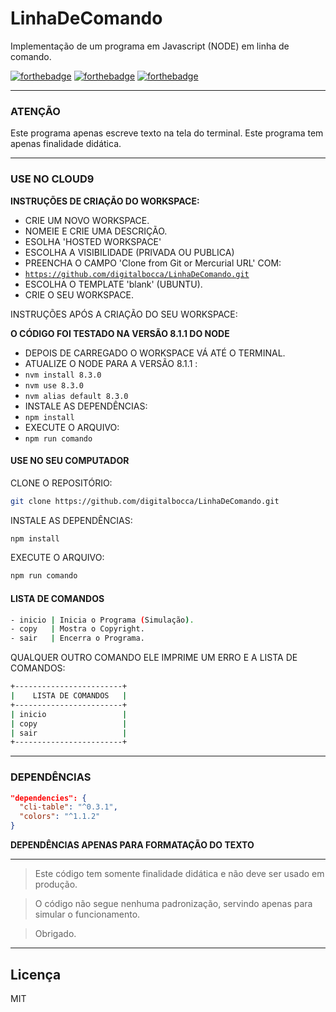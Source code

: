 # LinhaDeComando #

Implementação de um programa em Javascript (NODE) em linha de comando.

[![forthebadge](http://forthebadge.com/images/badges/uses-badges.svg)](http://forthebadge.com)
[![forthebadge](http://forthebadge.com/images/badges/contains-technical-debt.svg)](http://forthebadge.com)
[![forthebadge](http://forthebadge.com/images/badges/built-by-developers.svg)](http://forthebadge.com)

---

### ATENÇÃO ###

Este programa apenas escreve texto na tela do terminal.
Este programa tem apenas finalidade didática.

---

### USE NO CLOUD9 ###

**INSTRUÇÕES DE CRIAÇÃO DO WORKSPACE:**

- CRIE UM NOVO WORKSPACE.
- NOMEIE E CRIE UMA DESCRIÇÃO.
- ESOLHA 'HOSTED WORKSPACE'
- ESCOLHA A VISIBILIDADE (PRIVADA OU PUBLICA)
- PREENCHA O CAMPO 'Clone from Git or Mercurial URL' COM:
- <code>https://github.com/digitalbocca/LinhaDeComando.git</code>
- ESCOLHA O TEMPLATE 'blank' (UBUNTU).
- CRIE O SEU WORKSPACE.

INSTRUÇÕES APÓS A CRIAÇÃO DO SEU WORKSPACE:

**O CÓDIGO FOI TESTADO NA VERSÃO 8.1.1 DO NODE**

- DEPOIS DE CARREGADO O WORKSPACE VÁ ATÉ O TERMINAL.
- ATUALIZE O NODE PARA A VERSÃO 8.1.1 :
- <code>nvm install 8.3.0</code>
- <code>nvm use 8.3.0</code>
- <code>nvm alias default 8.3.0</code>
- INSTALE AS DEPENDÊNCIAS:
- <code>npm install</code>
- EXECUTE O ARQUIVO:
- <code>npm run comando</code>

#### USE NO SEU COMPUTADOR ####

CLONE O REPOSITÓRIO:

```bash
git clone https://github.com/digitalbocca/LinhaDeComando.git
```

INSTALE AS DEPENDÊNCIAS:

```bash
npm install
```

EXECUTE O ARQUIVO:

```bash
npm run comando
```

#### LISTA DE COMANDOS ####

```bash
- inicio | Inicia o Programa (Simulação).
- copy   | Mostra o Copyright.
- sair   | Encerra o Programa.
```

QUALQUER OUTRO COMANDO ELE IMPRIME UM ERRO E A LISTA DE COMANDOS:

```bash
+------------------------+
|    LISTA DE COMANDOS   |
+------------------------+
| inicio                 |
| copy                   |
| sair                   |
+------------------------+
```

---

### DEPENDÊNCIAS ###

```json
"dependencies": {
  "cli-table": "^0.3.1",
  "colors": "^1.1.2"
}
```

**DEPENDÊNCIAS APENAS PARA FORMATAÇÃO DO TEXTO**

---

> Este código tem somente finalidade didática e não deve ser usado em produção.

> O código não segue nenhuma padronização, servindo apenas para simular o funcionamento.

> Obrigado.

---

## Licença ##

MIT